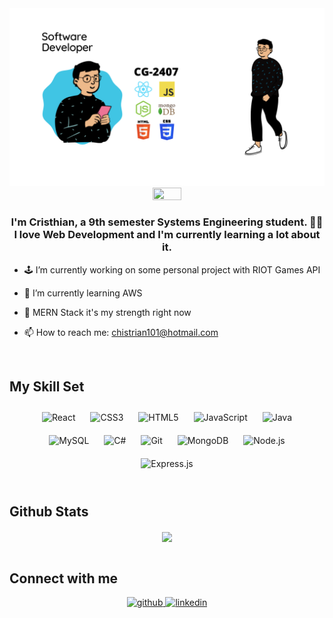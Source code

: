 <img src="https://github.com/CG-2407/CG-2407/blob/main/portada.png" alt="banner that says Cristhian González - software developer">


<div align="center">
<img src="https://rishavanand.github.io/static/images/greetings.gif" align="center" height="30%" width="30%" />
</div>

### <div align="center">I'm Cristhian, a 9th semester Systems Engineering student.  👨‍💻 I love Web Development and I'm currently learning a lot about it.
</div>  
  

-  🕹️ I’m currently working on some personal project with RIOT Games API  
  

- 📓 I’m currently learning AWS   
  

- 💪 MERN Stack it's my strength right now  


- 📫 How to reach me: chistrian101@hotmail.com

<br/>  

## My Skill Set  
<div align="center">  
<img style="margin: 10px" src="https://profilinator.rishav.dev/skills-assets/react-original-wordmark.svg" alt="React" height="50" />  
<img style="margin: 10px" src="https://profilinator.rishav.dev/skills-assets/css3-original-wordmark.svg" alt="CSS3" height="50" />  
<img style="margin: 10px" src="https://profilinator.rishav.dev/skills-assets/html5-original-wordmark.svg" alt="HTML5" height="50" />  
<img style="margin: 10px" src="https://profilinator.rishav.dev/skills-assets/javascript-original.svg" alt="JavaScript" height="50" />  
<img style="margin: 10px" src="https://profilinator.rishav.dev/skills-assets/java-original-wordmark.svg" alt="Java" height="50" />  
<img style="margin: 10px" src="https://profilinator.rishav.dev/skills-assets/mysql-original-wordmark.svg" alt="MySQL" height="50" />  
<img style="margin: 10px" src="https://profilinator.rishav.dev/skills-assets/csharp-original.svg" alt="C#" height="50" />  
<img style="margin: 10px" src="https://profilinator.rishav.dev/skills-assets/git-scm-icon.svg" alt="Git" height="50" />  
<img style="margin: 10px" src="https://profilinator.rishav.dev/skills-assets/mongodb-original-wordmark.svg" alt="MongoDB" height="50" />  
<img style="margin: 10px" src="https://profilinator.rishav.dev/skills-assets/nodejs-original-wordmark.svg" alt="Node.js" height="50" />  
<img style="margin: 10px" src="https://profilinator.rishav.dev/skills-assets/express-original-wordmark.svg" alt="Express.js" height="50" />  
</div>

<br/>  


## Github Stats  
<div align="center"><img src="https://github-readme-stats.vercel.app/api?username=CG-2407&show_icons=true&count_private=true&hide_border=true" align="center" /></div>  

<br/>


## Connect with me  
<div align="center">
<a href="https://github.com/CG-2407" target="_blank">
<img src=https://img.shields.io/badge/github-%2324292e.svg?&style=for-the-badge&logo=github&logoColor=white alt=github style="margin-bottom: 5px;" />
</a>
<a href="https://linkedin.com/in/https://www.linkedin.com/in/cristhian-alfredo-gonzález-alarcón-14649b212/" target="_blank">
<img src=https://img.shields.io/badge/linkedin-%231E77B5.svg?&style=for-the-badge&logo=linkedin&logoColor=white alt=linkedin style="margin-bottom: 5px;" />
</a>  
</div> 
